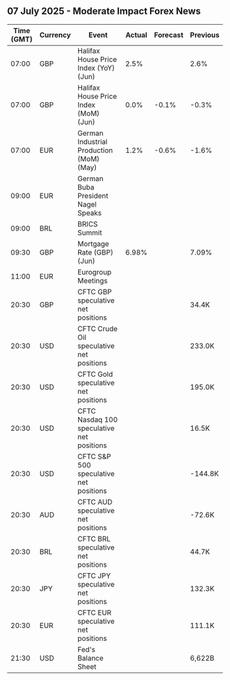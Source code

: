 ## 07 July 2025 - Moderate Impact Forex News

| Time (GMT) | Currency | Event | Actual | Forecast | Previous |
|------|----------|-------|--------|----------|----------|
| 07:00 | GBP | Halifax House Price Index (YoY) (Jun) | 2.5% |  | 2.6% |
| 07:00 | GBP | Halifax House Price Index (MoM) (Jun) | 0.0% | -0.1% | -0.3% |
| 07:00 | EUR | German Industrial Production (MoM) (May) | 1.2% | -0.6% | -1.6% |
| 09:00 | EUR | German Buba President Nagel Speaks |  |  |  |
| 09:00 | BRL | BRICS Summit |  |  |  |
| 09:30 | GBP | Mortgage Rate (GBP) (Jun) | 6.98% |  | 7.09% |
| 11:00 | EUR | Eurogroup Meetings |  |  |  |
| 20:30 | GBP | CFTC GBP speculative net positions |  |  | 34.4K |
| 20:30 | USD | CFTC Crude Oil speculative net positions |  |  | 233.0K |
| 20:30 | USD | CFTC Gold speculative net positions |  |  | 195.0K |
| 20:30 | USD | CFTC Nasdaq 100 speculative net positions |  |  | 16.5K |
| 20:30 | USD | CFTC S&P 500 speculative net positions |  |  | -144.8K |
| 20:30 | AUD | CFTC AUD speculative net positions |  |  | -72.6K |
| 20:30 | BRL | CFTC BRL speculative net positions |  |  | 44.7K |
| 20:30 | JPY | CFTC JPY speculative net positions |  |  | 132.3K |
| 20:30 | EUR | CFTC EUR speculative net positions |  |  | 111.1K |
| 21:30 | USD | Fed's Balance Sheet |  |  | 6,622B |
